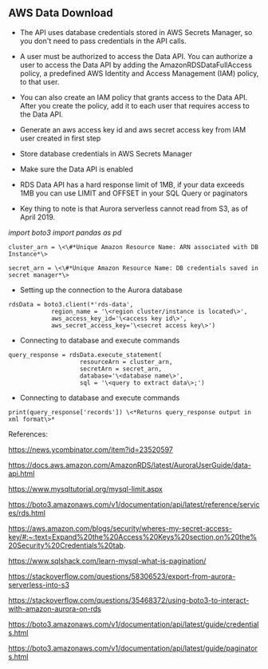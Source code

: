 ## AWS Data Download

-   The API uses database credentials stored in AWS Secrets Manager, so you don't need to pass credentials in the API calls.

-   A user must be authorized to access the Data API. You can authorize a user to access the Data API by adding the AmazonRDSDataFullAccess policy, a predefined AWS Identity and Access Management (IAM) policy, to that user.

-   You can also create an IAM policy that grants access to the Data API. After you create the policy, add it to each user that requires access to the Data     API.

-   Generate an aws access key id and aws secret access key from IAM user created in first step

-   Store database credentials in AWS Secrets Manager

-   Make sure the Data API is enabled

-   RDS Data API has a hard response limit of 1MB, if your data exceeds 1MB you     can use LIMIT and OFFSET in your SQL Query or paginators

-   Key thing to note is that Aurora serverless cannot read from S3, as of April 2019.

*import boto3* 
*import pandas as pd*

    cluster_arn = \<\#*Unique Amazon Resource Name: ARN associated with DB Instance*\>

    secret_arn = \<\#*Unique Amazon Resource Name: DB credentials saved in secret manager*\>

-   Setting up the connection to the Aurora database
```
rdsData = boto3.client(*'rds-data',
            region_name = '\<region cluster/instance is located\>',
            aws_access_key_id='\<access key id\>',
            aws_secret_access_key='\<secret access key\>')
```
-   Connecting to database and execute commands
```
query_response = rdsData.execute_statement(
                    resourceArn = cluster_arn,
                    secretArn = secret_arn,
                    database='\<database name\>',
                    sql = '\<query to extract data\>;')
```
-   Connecting to database and execute commands
```
print(query_response['records']) \<*Returns query_response output in xml format\>*
```
References:

<https://news.ycombinator.com/item?id=23520597>

<https://docs.aws.amazon.com/AmazonRDS/latest/AuroraUserGuide/data-api.html>

<https://www.mysqltutorial.org/mysql-limit.aspx>

<https://boto3.amazonaws.com/v1/documentation/api/latest/reference/services/rds.html>

<https://aws.amazon.com/blogs/security/wheres-my-secret-access-key/#:~:text=Expand%20the%20Access%20Keys%20section,on%20the%20Security%20Credentials%20tab>.

<https://www.sqlshack.com/learn-mysql-what-is-pagination/>

<https://stackoverflow.com/questions/58306523/export-from-aurora-serverless-into-s3>

<https://stackoverflow.com/questions/35468372/using-boto3-to-interact-with-amazon-aurora-on-rds>

<https://boto3.amazonaws.com/v1/documentation/api/latest/guide/credentials.html>

<https://boto3.amazonaws.com/v1/documentation/api/latest/guide/paginators.html>
